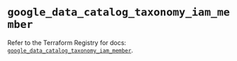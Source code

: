 # `google_data_catalog_taxonomy_iam_member`

Refer to the Terraform Registry for docs: [`google_data_catalog_taxonomy_iam_member`](https://registry.terraform.io/providers/hashicorp/google-beta/6.16.0/docs/resources/google_data_catalog_taxonomy_iam_member).
